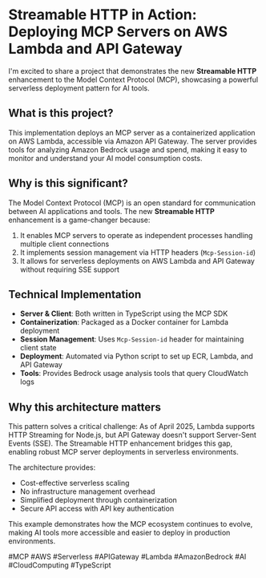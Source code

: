 # Streamable HTTP in Action: Deploying MCP Servers on AWS Lambda and API Gateway

I'm excited to share a project that demonstrates the new **Streamable HTTP** enhancement to the Model Context Protocol (MCP), showcasing a powerful serverless deployment pattern for AI tools.

## What is this project?

This implementation deploys an MCP server as a containerized application on AWS Lambda, accessible via Amazon API Gateway. The server provides tools for analyzing Amazon Bedrock usage and spend, making it easy to monitor and understand your AI model consumption costs.

## Why is this significant?

The Model Context Protocol (MCP) is an open standard for communication between AI applications and tools. The new **Streamable HTTP** enhancement is a game-changer because:

1. It enables MCP servers to operate as independent processes handling multiple client connections
2. It implements session management via HTTP headers (`Mcp-Session-id`)
3. It allows for serverless deployments on AWS Lambda and API Gateway without requiring SSE support

## Technical Implementation

- **Server & Client**: Both written in TypeScript using the MCP SDK
- **Containerization**: Packaged as a Docker container for Lambda deployment
- **Session Management**: Uses `Mcp-Session-id` header for maintaining client state
- **Deployment**: Automated via Python script to set up ECR, Lambda, and API Gateway
- **Tools**: Provides Bedrock usage analysis tools that query CloudWatch logs

## Why this architecture matters

This pattern solves a critical challenge: As of April 2025, Lambda supports HTTP Streaming for Node.js, but API Gateway doesn't support Server-Sent Events (SSE). The Streamable HTTP enhancement bridges this gap, enabling robust MCP server deployments in serverless environments.

The architecture provides:
- Cost-effective serverless scaling
- No infrastructure management overhead
- Simplified deployment through containerization
- Secure API access with API key authentication

This example demonstrates how the MCP ecosystem continues to evolve, making AI tools more accessible and easier to deploy in production environments.

#MCP #AWS #Serverless #APIGateway #Lambda #AmazonBedrock #AI #CloudComputing #TypeScript